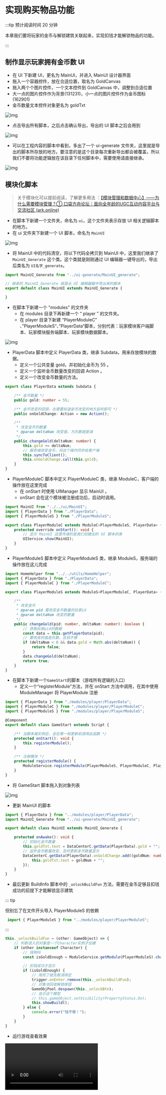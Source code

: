 # 实现购买物品功能

:::tip 预计阅读时间 20 分钟

本章我们要将玩家的金币与解锁建筑关联起来，实现扣钱才能解锁物品的功能。

:::

## 制作显示玩家拥有金币数 UI

- 在 UI 下新建 UI，更名为 MainUI，并进入 MainUI 设计器界面
- 拖入一个容器控件，放在合适位置，取名为 GoldCanvas
- 拖入两个个图片控件，一个文本控件到 GoldCanvas 中，调整到合适位置
- 大一点的图片控件作为背景(131231)，小一点的图片控件作为金币图标(162901)
- 金币数量文本控件对象更名为 goldTxt

![img](https://arkimg.ark.online/1685417974154-105.webp)

- 点击导出所有脚本，之后点击确认导出，导出的 UI 脚本之后会用到

![img](https://arkimg.ark.online/1685417983909-108.webp)

- 可以在工程内容的脚本中看到，多出了一个 ui-generate 文件夹，这里就是导出的脚本所存放的地方。要注意的是这个目录每次重新导出都会被覆盖，所以我们不要将功能逻辑放在该目录下任何脚本中，需要使用请直接继承。

![img](https://arkimg.ark.online/1685417992220-111.webp)

## 模块化脚本

> 关于模块化可以提前阅读，了解更多用法 ：[【模块管理和数据中心】——为什么需要模块管理？① 口袋方舟论坛｜面向全年龄的UGC互动内容平台与交流社区 (ark.online)](https://forum.ark.online/forum.php?mod=viewthread&tid=1264&extra=)

- 在脚本下新建一个文件夹，命名为 `ui`，这个文件夹表示存放 UI 相关逻辑脚本的地方。
- 在 ui 文件夹下新建一个 UI 脚本，命名为  `MainUI`

![img](https://arkimg.ark.online/1685418063168-114.webp)

- 将 MainUI 中的代码清空，将以下代码全拷贝到 MainUI 中，这里我们继承了 `MainUI_Generate` 这个类。这个类就是刚刚通过 UI 编辑器一键导出的，导出后类名为 `UI名字_generate`。

```TypeScript
import MainUI_Generate from "../ui-generate/MainUI_generate";

// 继承的 MainUI_Generate 就是从 UI 编辑器器中导出来的脚本
export default class MainUI extends MainUI_Generate {

}
```

- 在脚本下新建一个 "modules" 的文件夹
  - 在 modules 目录下再新建一个 “ player ” 的文件夹。
  - 在 player 目录下新建 “PlayerModuleC” 、”PlayerModuleS“、”PlayerData“脚本，分别代表：玩家模块客户端脚本、玩家模块服务端脚本、玩家模块数据脚本。

![img](https://arkimg.ark.online/1685424183458-117.webp)

- PlayerData 脚本中定义 PlayerData 类，继承 Subdata，用来存放模块的数据。
  - 定义一个公共变量 gold，并初始化金币为 55 。
  - 定义一个监听金币数量改变的回调 Action 。
  - 定义一个改变金币数量的方法。

```TypeScript
export class PlayerData extends Subdata {

    /** 金币数量 */
    public gold: number = 55;

    /** 金币改变的回调，在需要知道金币改变的地方监听即可 */
    public onGoldChange: Action = new Action();

    /**
     * 改变金币的数量
     * @param deltaNum 改变值，为负数就是减
     */
    public changeGold(deltaNum: number) {
        this.gold += deltaNum;
        // 服务端改变金币，将这个操作同步给客户端
        this.syncToClient();
        this.onGoldChange.call(this.gold);
    }
}
```

- PlayerModuleC 脚本中定义 PlayerModuleC 类，继承 ModuleC，客户端的操作放在这里完成
  - 在 onStart 时使用 UIManager 显示 MainUI 。
  - onStart 会在这个模块被注册成功后，启动时调用。

```TypeScript
import MainUI from "../../ui/MainUI";
import { PlayerData } from "./PlayerData";
import { PlayerModuleS } from "./PlayerModuleS";

export class PlayerModuleC extends ModuleC<PlayerModuleS, PlayerData> {
    protected override onStart(): void {
        // 显示 MainUI 这里传递的是我们创建出的 UI 脚本的类
        UIService.show(MainUI);
    }
}
```

- PlayerModuleS 脚本中定义 PlayerModuleS 类，继承 ModuleS，服务端的操作放在这儿完成

```TypeScript
import HomeHelper from "../../utils/HomeHelper";
import { PlayerData } from "./PlayerData";
import { PlayerModuleC } from "./PlayerModuleC";

export class PlayerModuleS extends ModuleS<PlayerModuleC, PlayerData> {

    /**
     * 改变金币
     * @param pid 要改变金币数量的玩家id
     * @param deltaNum 改变的数量
     */
    public changeGold(pid: number, deltaNum: number): boolean {
        // 获取玩家pid的数据
        const data = this.getPlayerData(pid);
        // 要改变的值是负数，且钱不够
        if (deltaNum < 0 && data.gold < Math.abs(deltaNum)) {
            return false;
        }
        data.changeGold(deltaNum);
        return true;
    }
}
```

- 在脚本下新建一个`GameStart`的脚本（游戏所有逻辑的入口）
  - 定义一个“registerModule”方法，并在 onStart 方法中调用，在其中使用 ModuleManager 将 PlayerModule 注册

```TypeScript
import { PlayerData } from "./modules/player/PlayerData";
import { PlayerModuleC } from "./modules/player/PlayerModuleC";
import { PlayerModuleS } from "./modules/player/PlayerModuleS";

@Component
export default class GameStart extends Script {

    /** 当脚本被实例后，会在第一帧更新前调用此函数 */
    protected onStart(): void {
        this.registerModule();
    }

    /** 注册模块 */
    protected registerModule() {
        ModuleService.registerModule(PlayerModuleS, PlayerModuleC, PlayerData);
    }
}
```

- 将 GameStart 脚本拖入到对象列表

![img](https://arkimg.ark.online/1685424230154-120.webp)

- 更新 MainUI 的脚本

```TypeScript
import { PlayerData } from "../modules/player/PlayerData";
import MainUI_Generate from "../ui-generate/MainUI_generate";

export default class MainUI extends MainUI_Generate {

    protected onAwake(): void {
        // 初始化金币数量
        this.goldTxt.text = DataCenterC.getData(PlayerData).gold + "";
        // 监听金币数量改变，及时更新金币数量显示
        DataCenterC.getData(PlayerData).onGoldChange.add((goldNum: number) => {
            this.goldTxt.text = goldNum + "";
        });
    }
}
```

- 最后更新 BuildInfo 脚本中的 `_unlockBuildFun` 方法，需要在金币足够且扣钱成功的前提下才能解锁显示建筑

::: tip

但别忘了在文件开头导入 PlayerModuleS 的依赖
```typescript
 import { PlayerModuleS } from "../modules/player/PlayerModuleS";
```
:::

```TypeScript
this._unlockBuildFun = (other: GameObject) => {
    // 判断进入的对象是一个Character实例才创建
    if (other instanceof Character) {
        // 钱购吗
        const isGoldEnough = ModuleService.getModule(PlayerModuleS).changeGold(other.player.playerId, -this.unlockPrice);

        // 扣钱成功才显示
        if (isGoldEnough) {
            // 用完了就先取消绑定
            trigger.onEnter.remove(this._unlockBuildFun);
            // 对象池回收解锁按钮
            GameObjPool.despawn(this._unlockBtn);
            // 显示这个模型
            // this.gameObject.setVisibility(PropertyStatus.On);
            this.showBuild();
        } else {
            console.error("钱不够！");
        }
    }
}
```

- 运行游戏查看效果

<video controls src ="https://arkimg.ark.online/20-1591566.mp4"></video>